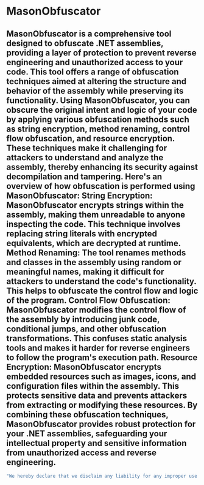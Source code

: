# MasonObfuscator
MasonObfuscator is a comprehensive tool designed to obfuscate .NET assemblies, providing a layer of protection to prevent reverse engineering and unauthorized access to your code. This tool offers a range of obfuscation techniques aimed at altering the structure and behavior of the assembly while preserving its functionality.
Using MasonObfuscator, you can obscure the original intent and logic of your code by applying various obfuscation methods such as string encryption, method renaming, control flow obfuscation, and resource encryption. These techniques make it challenging for attackers to understand and analyze the assembly, thereby enhancing its security against decompilation and tampering.
Here's an overview of how obfuscation is performed using MasonObfuscator:
String Encryption: MasonObfuscator encrypts strings within the assembly, making them unreadable to anyone inspecting the code. This technique involves replacing string literals with encrypted equivalents, which are decrypted at runtime.
Method Renaming: The tool renames methods and classes in the assembly using random or meaningful names, making it difficult for attackers to understand the code's functionality. This helps to obfuscate the control flow and logic of the program.
Control Flow Obfuscation: MasonObfuscator modifies the control flow of the assembly by introducing junk code, conditional jumps, and other obfuscation transformations. This confuses static analysis tools and makes it harder for reverse engineers to follow the program's execution path.
Resource Encryption: MasonObfuscator encrypts embedded resources such as images, icons, and configuration files within the assembly. This protects sensitive data and prevents attackers from extracting or modifying these resources.
By combining these obfuscation techniques, MasonObfuscator provides robust protection for your .NET assemblies, safeguarding your intellectual property and sensitive information from unauthorized access and reverse engineering.
---
```sh
"We hereby declare that we disclaim any liability for any improper use of the software. Thank you for your understanding."

